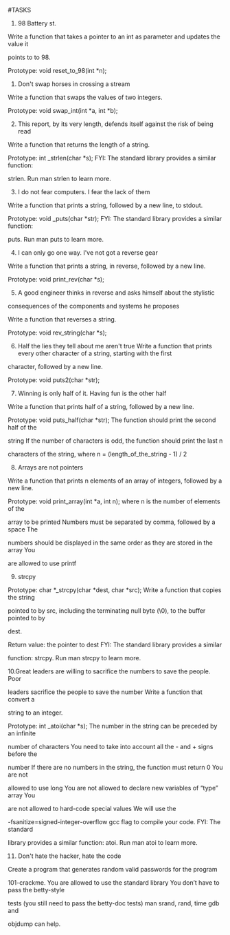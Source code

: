 #TASKS

1. 98 Battery st.

Write a function that takes a pointer to an int as parameter and updates the value it

points to to 98.

Prototype: void reset_to_98(int *n);

1. Don't swap horses in crossing a stream

Write a function that swaps the values of two integers.

Prototype: void swap_int(int *a, int *b);

2. This report, by its very length, defends itself against the risk of being read

Write a function that returns the length of a string.

Prototype: int _strlen(char *s); FYI: The standard library provides a similar function:

strlen. Run man strlen to learn more.

3. I do not fear computers. I fear the lack of them

Write a function that prints a string, followed by a new line, to stdout.

Prototype: void _puts(char *str); FYI: The standard library provides a similar function:

puts. Run man puts to learn more.

4. I can only go one way. I've not got a reverse gear

Write a function that prints a string, in reverse, followed by a new line.

Prototype: void print_rev(char *s);

5. A good engineer thinks in reverse and asks himself about the stylistic

consequences of the components and systems he proposes

Write a function that reverses a string.

Prototype: void rev_string(char *s);

6. Half the lies they tell about me aren't true
Write a function that prints every other character of a string, starting with the first

character, followed by a new line.

Prototype: void puts2(char *str);

7. Winning is only half of it. Having fun is the other half

Write a function that prints half of a string, followed by a new line.

Prototype: void puts_half(char *str); The function should print the second half of the

string If the number of characters is odd, the function should print the last n

characters of the string, where n = (length_of_the_string - 1) / 2

8. Arrays are not pointers

Write a function that prints n elements of an array of integers, followed by a new line.

Prototype: void print_array(int *a, int n); where n is the number of elements of the

array to be printed Numbers must be separated by comma, followed by a space The

numbers should be displayed in the same order as they are stored in the array You

are allowed to use printf

9. strcpy

Prototype: char *_strcpy(char *dest, char *src); Write a function that copies the string

pointed to by src, including the terminating null byte (\0), to the buffer pointed to by

dest.

Return value: the pointer to dest FYI: The standard library provides a similar

function: strcpy. Run man strcpy to learn more.

10.Great leaders are willing to sacrifice the numbers to save the people. Poor

leaders sacrifice the people to save the number Write a function that convert a

string to an integer.

Prototype: int _atoi(char *s); The number in the string can be preceded by an infinite

number of characters You need to take into account all the - and + signs before the

number If there are no numbers in the string, the function must return 0 You are not

allowed to use long You are not allowed to declare new variables of “type” array You

are not allowed to hard-code special values We will use the

-fsanitize=signed-integer-overflow gcc flag to compile your code. FYI: The standard

library provides a similar function: atoi. Run man atoi to learn more.

11. Don't hate the hacker, hate the code

Create a program that generates random valid passwords for the program

101-crackme.
You are allowed to use the standard library You don’t have to pass the betty-style

tests (you still need to pass the betty-doc tests) man srand, rand, time gdb and

objdump can help.
